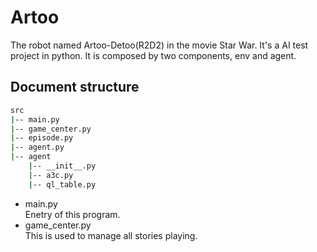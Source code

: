 # Artoo
The robot named Artoo-Detoo(R2D2) in the movie Star War. It's a AI test project in python. It is composed by two components, env and agent.

## Document structure
```bash
src
|-- main.py
|-- game_center.py
|-- episode.py
|-- agent.py
|-- agent
    |-- __init__.py
    |-- a3c.py
    |-- ql_table.py
```
* main.py   
Enetry of this program.
* game_center.py  
This is used to manage all stories playing.